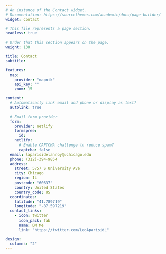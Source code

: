 ```yaml
---
# An instance of the Contact widget.
# Documentation: https://sourcethemes.com/academic/docs/page-builder/
widget: contact

# This file represents a page section.
headless: true

# Order that this section appears on the page.
weight: 130

title: Contact
subtitle:

features:
  map:
    provider: "mapnik"
    api_key: ""
    zoom: 15

content:
  # Automatically link email and phone or display as text?
  autolink: true

  # Email form provider
  form:
    provider: netlify
    formspree:
      id:
    netlify:
      # Enable CAPTCHA challenge to reduce spam?
      captcha: false
  email: laparisidelannoy@uchicago.edu
  phone: (312)-394-9854
  address:
    street: 5757 S University Ave
    city: Chicago
    region: IL
    postcode: "60637"
    country: United States
    country_code: US
  coordinates:
    latitude: "41.789719"
    longitude: "-87.597219"
  contact_links:
    - icon: twitter
      icon_pack: fab
      name: DM Me
      link: "https://twitter.com/LeoAparisidL"

design:
  columns: "2"
---
```

